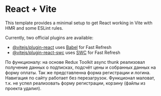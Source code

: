 # React + Vite

This template provides a minimal setup to get React working in Vite with HMR and some ESLint rules.

Currently, two official plugins are available:

- [@vitejs/plugin-react](https://github.com/vitejs/vite-plugin-react/blob/main/packages/plugin-react/README.md) uses [Babel](https://babeljs.io/) for Fast Refresh
- [@vitejs/plugin-react-swc](https://github.com/vitejs/vite-plugin-react-swc) uses [SWC](https://swc.rs/) for Fast Refresh



По функционалу: на основе Redux Toolkit async thunk реализовал получение данных о подписках, подсчёт цены и собранных данных на форму оплаты. 
Так же представленна форма регистрации и логина. Навигация по сайту работает без перезагрузок.
Функционал маловат, т.к. не успел реализовать форму регистрации, корзину (файлы из проекта удалил).
